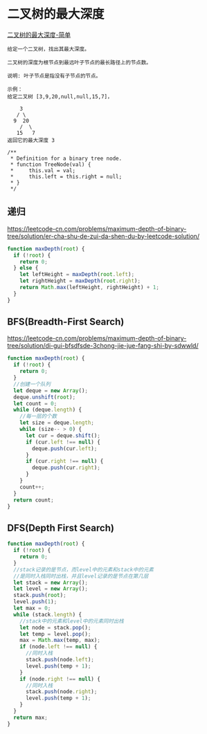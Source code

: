 # 二叉树的最大深度

[二叉树的最大深度-简单](https://leetcode-cn.com/problems/maximum-depth-of-binary-tree/)

```
给定一个二叉树，找出其最大深度。

二叉树的深度为根节点到最远叶子节点的最长路径上的节点数。

说明: 叶子节点是指没有子节点的节点。

示例：
给定二叉树 [3,9,20,null,null,15,7]，

    3
   / \
  9  20
    /  \
   15   7
返回它的最大深度 3

/**
 * Definition for a binary tree node.
 * function TreeNode(val) {
 *     this.val = val;
 *     this.left = this.right = null;
 * }
 */
```

## 递归

https://leetcode-cn.com/problems/maximum-depth-of-binary-tree/solution/er-cha-shu-de-zui-da-shen-du-by-leetcode-solution/

```js
function maxDepth(root) {
  if (!root) {
    return 0;
  } else {
    let leftHeight = maxDepth(root.left);
    let rightHeight = maxDepth(root.right);
    return Math.max(leftHeight, rightHeight) + 1;
  }
}
```

## BFS(Breadth-First Search)

https://leetcode-cn.com/problems/maximum-depth-of-binary-tree/solution/di-gui-bfsdfsde-3chong-jie-jue-fang-shi-by-sdwwld/

```js
function maxDepth(root) {
  if (!root) {
    return 0;
  }
  //创建一个队列
  let deque = new Array();
  deque.unshift(root);
  let count = 0;
  while (deque.length) {
    //每一层的个数
    let size = deque.length;
    while (size-- > 0) {
      let cur = deque.shift();
      if (cur.left !== null) {
        deque.push(cur.left);
      }
      if (cur.right !== null) {
        deque.push(cur.right);
      }
    }
    count++;
  }
  return count;
}
```

## DFS(Depth First Search)

```js
function maxDepth(root) {
  if (!root) {
    return 0;
  }
  //stack记录的是节点，而level中的元素和stack中的元素
  //是同时入栈同时出栈，并且level记录的是节点在第几层
  let stack = new Array();
  let level = new Array();
  stack.push(root);
  level.push(1);
  let max = 0;
  while (stack.length) {
    //stack中的元素和level中的元素同时出栈
    let node = stack.pop();
    let temp = level.pop();
    max = Math.max(temp, max);
    if (node.left !== null) {
      //同时入栈
      stack.push(node.left);
      level.push(temp + 1);
    }
    if (node.right !== null) {
      //同时入栈
      stack.push(node.right);
      level.push(temp + 1);
    }
  }
  return max;
}
```
